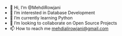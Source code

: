 - 👋 Hi, I’m @MehdiRowjani
- 👀 I’m interested in Database Development
- 🌱 I’m currently learning Python
- 💞️ I’m looking to collaborate on Open Source Projects
- 📫 How to reach me mehdialirowjani@gmail.com

<!---
MehdiRowjani/MehdiRowjani is a ✨ special ✨ repository because its `README.md` (this file) appears on your GitHub profile.
You can click the Preview link to take a look at your changes.
--->
